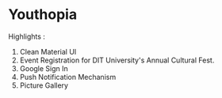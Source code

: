 # Youthopia
Highlights  : 
1. Clean Material UI
2. Event Registration for DIT University's Annual Cultural Fest.
3. Google Sign In
4. Push Notification Mechanism
5. Picture Gallery
